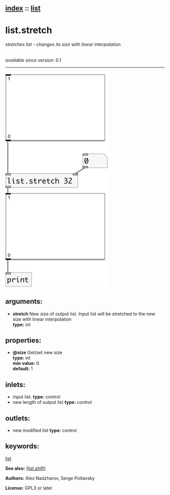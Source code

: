 [index](index.html) :: [list](category_list.html)
---

# list.stretch

###### stretches list - changes its size with linear interpolation

*available since version:* 0.1

---




[![example](../examples/img/list.stretch.jpg)](../examples/pd/list.stretch.pd)



## arguments:

* **stretch**
New size of output list. Input list will be stretched to the new size with
linear interpolation<br>
__type:__ int<br>





## properties:

* **@size** 
Get/set new size<br>
__type:__ int<br>
__min value:__ 0<br>
__default:__ 1<br>



## inlets:

* input list. 
__type:__ control<br>
* new length of output list 
__type:__ control<br>



## outlets:

* new modified list
__type:__ control<br>



## keywords:

[list](keywords/list.html)



**See also:**
[\[list.shift\]](list.shift.html)




**Authors:** Alex Nadzharov, Serge Poltavsky




**License:** GPL3 or later





